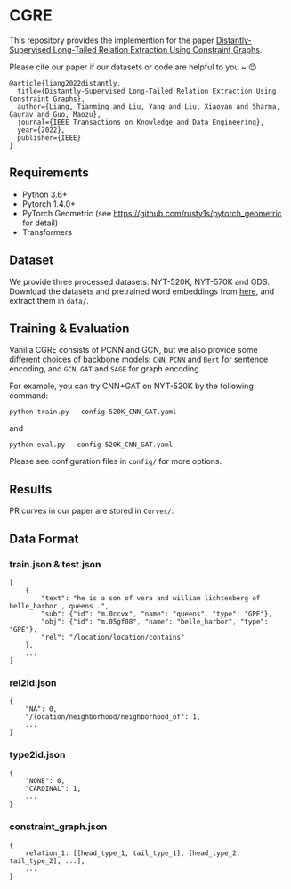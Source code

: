 # CGRE

This repository provides the implemention for the paper [Distantly-Supervised Long-Tailed Relation Extraction Using Constraint Graphs](https://arxiv.org/abs/2105.11225).

Please cite our paper if our datasets or code are helpful to you ~ 😊
```
@article{liang2022distantly,
  title={Distantly-Supervised Long-Tailed Relation Extraction Using Constraint Graphs},
  author={Liang, Tianming and Liu, Yang and Liu, Xiaoyan and Sharma, Gaurav and Guo, Maozu},
  journal={IEEE Transactions on Knowledge and Data Engineering},
  year={2022},
  publisher={IEEE}
}
```

## Requirements

* Python 3.6+
* Pytorch 1.4.0+
* PyTorch Geometric (see https://github.com/rusty1s/pytorch_geometric for detail)
* Transformers

## Dataset

We provide three processed datasets: NYT-520K, NYT-570K and GDS. Download the datasets and pretrained word embeddings from [here](https://drive.google.com/file/d/12ROz5GkSEl5Ka9a1uuftPqcdpM6aFhGy/view?usp=sharing), and extract them in `data/`.

## Training & Evaluation

Vanilla CGRE consists of PCNN and GCN, but we also provide some different choices of backbone models: `CNN`, `PCNN` and `Bert` for sentence encoding, and `GCN`, `GAT` and `SAGE` for graph encoding. 

For example, you can try CNN+GAT on NYT-520K by the following command:

    python train.py --config 520K_CNN_GAT.yaml
and

    python eval.py --config 520K_CNN_GAT.yaml

Please see configuration files in `config/` for more options.

## Results

PR curves in our paper are stored in `Curves/`.

## Data Format

### train.json & test.json

    [
        {
            "text": "he is a son of vera and william lichtenberg of belle_harbor , queens .",
            "sub": {"id": "m.0ccvx", "name": "queens", "type": "GPE"},
            "obj": {"id": "m.05gf08", "name": "belle_harbor", "type": "GPE"},
            "rel": "/location/location/contains"
        },
        ...
    ]

### rel2id.json

    {
        "NA": 0,
        "/location/neighborhood/neighborhood_of": 1,
        ...
    }

### type2id.json 

    {
        "NONE": 0,
        "CARDINAL": 1,
        ...
    }

### constraint_graph.json

    {
        relation_1: [[head_type_1, tail_type_1], [head_type_2, tail_type_2], ...],
        ...
    }
